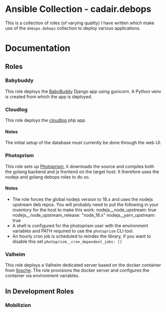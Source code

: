 # Ansible Collection - cadair.debops

This is a collection of roles (of varying quality) I have written which make use of the `debops.debops` collection to deploy various applications.

# Documentation

## Roles

### Babybuddy

This role deploys the [BabyBuddy](https://github.com/babybuddy/babybuddy) Django app using gunicorn.
A Python venv is created from which the app is deployed.

### Cloudlog

This role deploys the [cloudlog](https://github.com/magicbug/Cloudlog) php app.

#### Notes

The initial setup of the database must currently be done through the web UI.

### Photoprism

This role sets up [Photoprism](https://www.photoprism.app/), it downloads the source and compiles both the golang backend and js frontend on the target host.
It therefore uses the nodejs and golang debops roles to do so.

#### Notes

- The role forces the global nodejs version to 18.x and uses the nodejs upstream deb repos.
  You will probably need to put the following in your inventory for the host to make this work:
    nodejs__node_upstream: true
    nodejs__node_upstream_release: "node_18.x"
    nodejs__yarn_upstream: true
- A shell is configured for the photoprism user with the environment variables and PATH required to use the `photoprism` CLI tool.
- An hourly cron job is scheduled to reindex the library, if you want to disable this set `photoprism__cron_dependent_jobs: []`


### Valheim

This role deploys a Valheim dedicated server based on the docker container from [llosche](https://github.com/lloesche/valheim-server-docker).
The role provisions the docker server and configures the container via environment variables.

## In Development Roles

### Mobilizion
